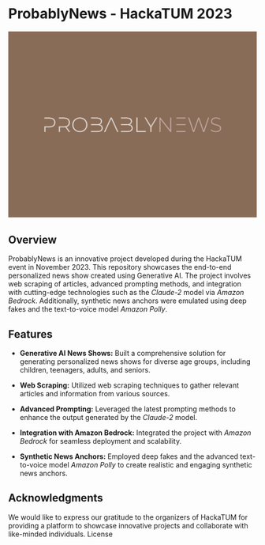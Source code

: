 # ProbablyNews - HackaTUM 2023

![logo](logo.png)

## Overview

ProbablyNews is an innovative project developed during the HackaTUM event in November 2023. This repository showcases the end-to-end personalized news show created using Generative AI. The project involves web scraping of articles, advanced prompting methods, and integration with cutting-edge technologies such as the *Claude-2* model via *Amazon Bedrock*. Additionally, synthetic news anchors were emulated using deep fakes and the text-to-voice model *Amazon Polly*.

## Features

- **Generative AI News Shows:** Built a comprehensive solution for generating personalized news shows for diverse age groups, including children, teenagers, adults, and seniors.

- **Web Scraping:** Utilized web scraping techniques to gather relevant articles and information from various sources.

- **Advanced Prompting:** Leveraged the latest prompting methods to enhance the output generated by the *Claude-2* model.

- **Integration with Amazon Bedrock:** Integrated the project with *Amazon Bedrock* for seamless deployment and scalability.

- **Synthetic News Anchors:** Employed deep fakes and the advanced text-to-voice model *Amazon Polly* to create realistic and engaging synthetic news anchors.

## Acknowledgments
We would like to express our gratitude to the organizers of HackaTUM for providing a platform to showcase innovative projects and collaborate with like-minded individuals.
License
